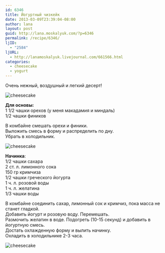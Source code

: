 ```yaml
---
id: 6346
title: Йогуртный чизкейк
date: 2013-03-09T23:39:04-08:00
author: lana
layout: post
guid: http://lana.moskalyuk.com/?p=6346
permalink: /recipe/6346/
ljID:
  - "2584"
ljURL:
  - http://lanamoskalyuk.livejournal.com/661566.html
categories:
  - cheesecake
  - yogurt
---
```

Очень нежный, воздушный и легкий десерт!

![cheesecake](http://farm9.staticflickr.com/8505/8540433659_0b1dcab9b4_c.jpg) 

**Для основы:**  
1 1/2 чашки орехов (у меня макадамия и миндаль)  
1/2 чашки фиников

В комбайне смешать орехи и финики.  
Выложить смесь в форму и распределить по дну.  
Убрать в холодильник.

![cheesecake](http://farm9.staticflickr.com/8097/8541534562_87f7c84c14_c.jpg) 

**Начинка**:  
1/2 чашки сахара  
2 ст. л. лимонного сока  
150 гр кримчиза  
1/2 чашки греческого йогурта  
1 ч. л. розовой воды  
1 ч. л. желатина  
1/3 чашки воды

В комбайне соединить сахар, лимонный сок и кримчиз, пока масса не станет гладкой.  
Добавить йогурт и розовую воду. Перемешать.  
Размочить желатин в воде. Подогреть (10-15 секунд) и добавить в йогуртную смесь.  
Достать охлажденную форму и вылить начинку.  
Охладить в холодильнике 2-3 часа.

![cheesecake](http://farm9.staticflickr.com/8111/8540433449_39747c4120_c.jpg)